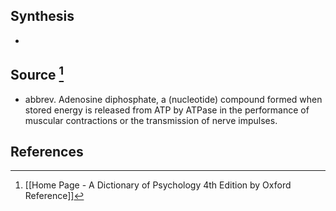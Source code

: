 ## Synthesis
- 
## Source [^1]
- abbrev. Adenosine diphosphate, a (nucleotide) compound formed when stored energy is released from ATP by ATPase in the performance of muscular contractions or the transmission of nerve impulses.
## References

[^1]: [[Home Page - A Dictionary of Psychology 4th Edition by Oxford Reference]]